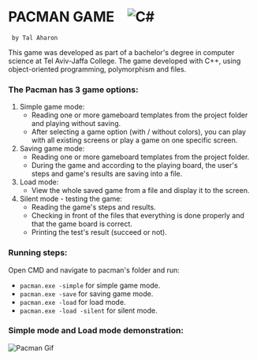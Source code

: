 #     PACMAN GAME      &nbsp;&nbsp;                    <img alt="C#" src="https://img.shields.io/badge/CSS-239120?&style=for-the-badge&logo=css3&logoColor=white">
     by Tal Aharon

This game was developed as part of a bachelor's degree in computer science at Tel Aviv-Jaffa College.
The game developed with C++, using object-oriented programming, polymorphism and files.

### The Pacman has 3 game options:
1) Simple game mode:
   - Reading one or more gameboard templates from the project folder and playing without saving.
   - After selecting a game option (with / without colors), you can play with all existing screens or play a game on one specific screen.
3) Saving game mode: 
   - Reading one or more gameboard templates from the project folder. 
   - During the game and according to the playing board, the user's steps and game's results are saving into a file. 
4) Load mode: 
   - View the whole saved game from a file and display it to the screen.
6) Silent mode - testing the game:
   - Reading the game's steps and results.
   - Checking in front of the files that everything is done properly and that the game board is correct.
   - Printing the test's result (succeed or not).

 ### Running steps:
 Open CMD and navigate to pacman's folder and run:
  * `pacman.exe -simple` for simple game mode.
  * `pacman.exe -save` for saving game mode.
  * `pacman.exe -load` for load mode.
  * `pacman.exe -load -silent` for silent mode.

### Simple mode and Load mode demonstration:
![Pacman Gif](https://user-images.githubusercontent.com/82831070/158054613-69f7166f-e0ab-4512-b422-cd28723e1a57.gif)
